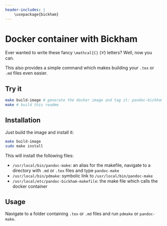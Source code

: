```yaml
---
header-includes: |
    \usepackage{bickham}
---
```


# Docker container with Bickham

Ever wanted to write these fancy `\mathcal{C}` ($\mathcal{C}$) letters?
Well, now you can.

This also provides a simple command which makes building your `.tex` or `.md` files even easier.

## Try it

```bash
make build-image # generate the docker image and tag it: pandoc-bickham:latest
make # build this readme
```

## Installation

Just build the image and install it:

```bash
make build-image
sudo make install
```

This will install the following files:

- `/usr/local/bin/pandoc-make`: an alias for the makefile, navigate to a directory with `.md` or `.tex` files and type `pandoc-make`
- `/usr/local/bin/pdmake`: symbolic link to `/usr/local/bin/pandoc-make`
- `/usr/local/etc/pandoc-bickham-makefile`: the make file which calls the docker container

## Usage

Navigate to a folder containing `.tex` or `.md` files and run `pdmake` or `pandoc-make`.
